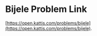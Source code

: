 # Bijele Problem Link
[https://open.kattis.com/problems/bijele](https://open.kattis.com/problems/bijele).

